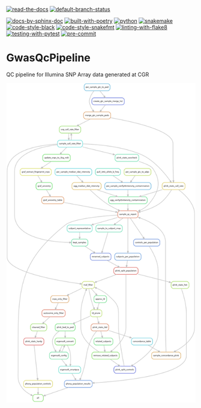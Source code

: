 [![read-the-docs](https://img.shields.io/badge/Check%20Out-The%20Docs-blue.svg)](https://storage.googleapis.com/cgr_gwas_qc_docs/html/index.html)
[![default-branch-status](https://github.com/NCI-CGR/GwasQcPipeline/actions/workflows/python-package.yml/badge.svg)](https://github.com/NCI-CGR/GwasQcPipeline/actions/workflows/python-package.yml)

[![docs-by-sphinx-doc](https://img.shields.io/badge/Docs%20by-Sphinx-1f425f.svg)](https://www.sphinx-doc.org/)
[![built-with-poetry](https://img.shields.io/badge/Built%20with-Poetry-1f425f.svg)](https://python-poetry.org/)
[![python](https://img.shields.io/badge/python-≥3.8-brightgreen.svg)](https://www.python.org/)
[![snakemake](https://img.shields.io/badge/snakemake-≥5.25.0-brightgreen.svg?style=flat)](https://snakemake.readthedocs.io)
[![code-style-black](https://img.shields.io/badge/code%20style-black-000000.svg)](https://github.com/psf/black)
[![code-style-snakefmt](https://img.shields.io/badge/code%20style-snakefmt-000000.svg)](https://github.com/snakemake/snakefmt)
[![linting-with-flake8](https://img.shields.io/badge/flake8-enabled-brightgreen.svg)](https://flake8.pycqa.org/en/latest/)
[![testing-with-pytest](https://img.shields.io/badge/pytest-enabled-brightgreen.svg)](https://docs.pytest.org/en/stable/)
[![pre-commit](https://img.shields.io/badge/pre--commit-enabled-brightgreen?logo=pre-commit&logoColor=white)](https://github.com/pre-commit/pre-commit)


# GwasQcPipeline
QC pipeline for Illumina SNP Array data generated at CGR

![Snakemake Rules](docs/static/GwasQcPipelineWorkflow.png)
